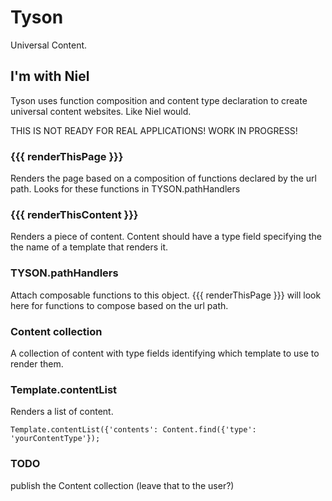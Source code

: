 Tyson
=====

Universal Content.

I'm with Niel
-------------

Tyson uses function composition and content type declaration to create universal
content websites. Like Niel would.

THIS IS NOT READY FOR REAL APPLICATIONS! WORK IN PROGRESS!

### {{{ renderThisPage }}}
Renders the page based on a composition of functions declared by the url path.
Looks for these functions in TYSON.pathHandlers

### {{{ renderThisContent }}}
Renders a piece of content. Content should have a type field specifying the
the name of a template that renders it.

### TYSON.pathHandlers
Attach composable functions to this object. {{{ renderThisPage }}} will look
here for functions to compose based on the url path.

### Content collection
A collection of content with type fields identifying which template to use to
render them.

### Template.contentList
Renders a list of content.

    Template.contentList({'contents': Content.find({'type': 'yourContentType'});

### TODO
publish the Content collection (leave that to the user?)
